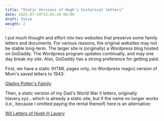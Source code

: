 ```yaml
---
title: "Static Versions of Hugh's historical letters"
date: 2021-07-19T13:43:29-04:00
draft: false
weight: 2
---
```

I put much thought and effort into two websites that preserve some family letters and documents.
For various reasons, the original websites may not be stable long-term.
The larger site is (originally) a Wordpress blog hosted on GoDaddy. The Wordpress program updates continually, and may one day break my site.
Also, GoDaddy has a strong preference for getting paid.  


First, we have a static (HTML pages only, no Wordpress magic) version of Mom's saved letters to 1943:

[Gladys Potter's Family](https://ipfs.io/ipfs/QmPJjQ6w4BUY3Ly6efkp76jvGqjx5keMN7SRzGuPFMgHrR)

Then, a static version of my Dad's World War II letters, originally hlavery.xyz...which is already a static site, but if the name no longer works (i.e., because I omitted paying the rental thereof) here is an alternative:

[WII Letters of Hugh H Lavery](https://ipfs.io/ipfs/Qmc26qoy4qe2xT4PNTxnR8EyXEfaK3XQWEXRo4nC5C1GM7)
